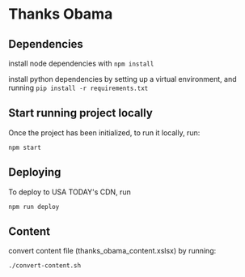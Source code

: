 Thanks Obama
============

## Dependencies
install node dependencies with `npm install`

install python dependencies by setting up a virtual environment, and running `pip install -r requirements.txt`

## Start running project locally

Once the project has been initialized, to run it locally, run:

```
npm start
```

## Deploying
To deploy to USA TODAY's CDN, run
```
npm run deploy
```

## Content
convert content file (thanks_obama_content.xslsx) by running:
```
./convert-content.sh
```
